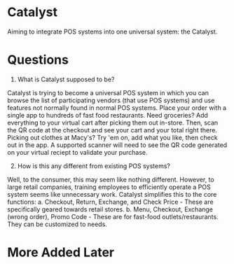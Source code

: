 # Catalyst
Aiming to integrate POS systems into one universal system: the Catalyst.


# Questions

1. What is Catalyst supposed to be?

Catalyst is trying to become a universal POS system in which you can browse the list of participating vendors (that use POS systems) and use features not normally found in normal POS systems. Place your order with a single app to hundreds of fast food restaurants. Need groceries? Add everything to your virtual cart after picking them out in-store. Then, scan the QR code at the checkout and see your cart and your total right there. Picking out clothes at Macy's? Try 'em on, add what you like, then check out in the app. A supported scanner will need to see the QR code generated on your virtual reciept to validate your purchase.

2. How is this any different from existing POS systems?

Well, to the consumer, this may seem like nothing different. However, to large retail companies, training employees to efficiently operate a POS system seems like unnecessary work. Catalyst simplifies this to the core functions: 
  a. Checkout, Return, Exchange, and Check Price - These are specifically geared towards retail stores.
  b. Menu, Checkout, Exchange (wrong order), Promo Code - These are for fast-food outlets/restaurants. They can be customized to    needs.
  
  # More Added Later

